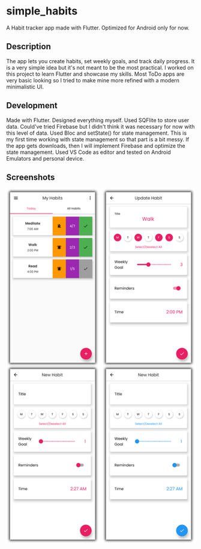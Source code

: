 # simple_habits

A Habit tracker app made with Flutter. Optimized for Android only for now.

## Description

The app lets you create habits, set weekly goals, and track daily progress. It is a very simple idea but it's not meant to
be the most practical. I worked on this project to learn Flutter and showcase my skills. Most ToDo apps are very basic looking so I tried to make
mine more refined with a modern minimalistic UI.

## Development

Made with Flutter. Designed everything myself. Used SQFlite to store user data. Could've tried Firebase but I didn't think it was necessary
for now with this level of data. Used Bloc and setState() for state management. This is my first time
working with state management so that part is a bit messy. If the app gets downloads, then I will implement Firebase and optimize the state management. Used VS Code as editor and tested on Android Emulators and personal device.

## Screenshots
![](assets/img/screenshots.png)
